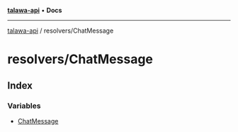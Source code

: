 [**talawa-api**](../../README.md) • **Docs**

***

[talawa-api](../../modules.md) / resolvers/ChatMessage

# resolvers/ChatMessage

## Index

### Variables

- [ChatMessage](variables/ChatMessage.md)
